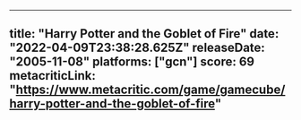 
---
title: "Harry Potter and the Goblet of Fire"
date: "2022-04-09T23:38:28.625Z"
releaseDate: "2005-11-08"
platforms: ["gcn"]
score: 69
metacriticLink: "https://www.metacritic.com/game/gamecube/harry-potter-and-the-goblet-of-fire"
---
